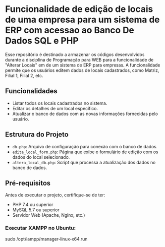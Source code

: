 # Funcionalidade de edição de locais de uma empresa para um sistema de ERP com acessao ao Banco De Dados SQL e PHP
Esse repositório é destinado a armazenar os códigos desenvolvidos durante a disciplina de Programação para WEB para a funcionalidade de "Alterar Locais" em de um sistema de ERP para empresas. A funcionalidade permite que os usuários editem dados de locais cadastrados, como Matriz, Filial 1, Filial 2, etc.

## Funcionalidades
- Listar todos os locais cadastrados no sistema.
- Editar os detalhes de um local específico.
- Atualizar o banco de dados com as novas informações fornecidas pelo usuário.

## Estrutura do Projeto
- `db.php`: Arquivo de configuração para conexão com o banco de dados.
- `edita_local_form.php`: Página que exibe o formulário de edição com os dados do local selecionado.
- `altera_local_db.php`: Script que processa a atualização dos dados no banco de dados.

## Pré-requisitos
Antes de executar o projeto, certifique-se de ter:
- PHP 7.4 ou superior
- MySQL 5.7 ou superior
- Servidor Web (Apache, Nginx, etc.)

### Executar XAMPP no Ubuntu:
sudo /opt/lampp/manager-linux-x64.run